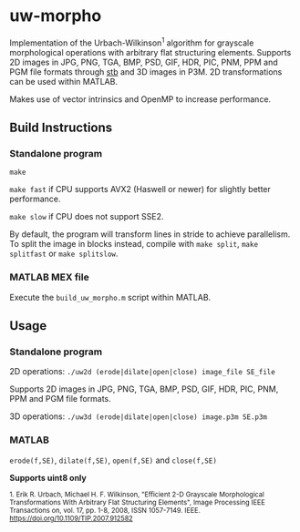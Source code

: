 # uw-morpho
Implementation of the Urbach-Wilkinson<sup>1</sup> algorithm for grayscale morphological operations with arbitrary flat structuring elements. Supports 2D images in JPG, PNG, TGA, BMP, PSD, GIF, HDR, PIC, PNM, PPM and PGM file formats through [stb](https://github.com/nothings/stb) and 3D images in P3M. 2D transformations can be used within MATLAB.

Makes use of vector intrinsics and OpenMP to increase performance. 

## Build Instructions
### Standalone program

`make`

`make fast` if CPU supports AVX2 (Haswell or newer) for slightly better performance.

`make slow` if CPU does not support SSE2.

By default, the program will transform lines in stride to achieve parallelism. To split the image in blocks instead, compile with `make split`, `make splitfast` or `make splitslow`.

### MATLAB MEX file

Execute the `build_uw_morpho.m` script within MATLAB.

## Usage

### Standalone program

2D operations: `./uw2d (erode|dilate|open|close) image_file SE_file`

Supports 2D images in JPG, PNG, TGA, BMP, PSD, GIF, HDR, PIC, PNM, PPM and PGM file formats.

3D operations: `./uw3d (erode|dilate|open|close) image.p3m SE.p3m`

### MATLAB

`erode(f,SE)`, `dilate(f,SE)`, `open(f,SE)` and `close(f,SE)`

**Supports uint8 only**

<sup>1. Erik R. Urbach, Michael H. F. Wilkinson, "Efficient 2-D Grayscale Morphological Transformations With Arbitrary Flat Structuring Elements", Image Processing IEEE Transactions on, vol. 17, pp. 1-8, 2008, ISSN 1057-7149. IEEE. https://doi.org/10.1109/TIP.2007.912582</sup>
